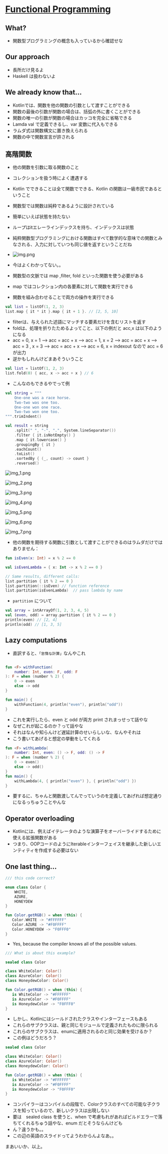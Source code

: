# [Functional Programming](https://docs.google.com/presentation/d/19C10TZM1kT0AzEjqSfLZs1_HC3Ye0E9h6muVDikl4uo/edit#slide=id.p1)

## What?
- 関数型プログラミングの概念も入っているから確認せな

## Our approach
- 長所だけ見るよ
- Haskell は扱わないよ

## We already know that...
- Kotlinでは、関数を他の関数の引数として渡すことができる
- 関数の最後の引数が関数の場合は、括弧の外に書くことができる
- 関数の唯一の引数が関数の場合はカッコを完全に省略できる
- Lamda val で定義できるし、var 変数に代入もできる
- ラムダ式は関数構文に置き換えられる
- 関数の中で関数宣言が許される

## 高階関数
- 他の関数を引数に取る関数のこと
- コレクションを扱う時によく遭遇する
- Kotlin でできることは全て関数でできる、Kotlin の関数は一級市民であるということ
- 関数型では関数は純粋であるように設計されている
- 簡単にいえば状態を持たない
- ループはitエレーラインデックスを持ち、インデックスは状態

- 純粋関数型プログラミングにおける関数はすべて数学的な意味での関数とみなされる、入力に対していつも同じ値を返すということだね
- ![img.png](img.png)
- 今はよくわかってない。。

- 関数型の文脈では map ,filter, fold といった関数を使う必要がある
- map ではコレクション内の各要素に対して関数を実行できる

- 関数を組み合わせることで両方の操作を実行できる
```kotlin
val list = listOf(1, 2, 3)
list.map { it * it }.map { it + 1 }. // [2, 5, 10]
```

- filterは、与えられた述語にマッチする要素だけを含むリストを返す
- foldは、処理を折りたためるよってこと、以下の例だと acc,x は以下のようになる
- acc = 0, x = 1 --> acc = acc + x --> acc = 1, x = 2 --> acc = acc + x --> acc = 3 , x = 3 --> acc = acc + x --> acc = 6, x = indexout なので acc = 6 が出力
- 逆かもしれんけどまあそういうこと
```kotlin
val list = listOf(1, 2, 3)
list.fold(0) { acc, x -> acc + x } // 6
```

- こんなのもできるやでって例
```kotlin
val string = """
    One-one was a race horse.
    Two-two was one too.
    One-one won one race.
    Two-two won one too. 
""".trimIndent()

val result = string
    .split(" ", "-", ".", System.lineSeparator())
    .filter { it.isNotEmpty() }
    .map { it.lowercase() }
    .groupingBy { it }
    .eachCount()
    .toList()
    .sortedBy { (_, count) -> count }
    .reversed()
```

![img_1.png](img_1.png)

![img_2.png](img_2.png)

![img_3.png](img_3.png)

![img_4.png](img_4.png)

![img_5.png](img_5.png)

![img_6.png](img_6.png)

![img_7.png](img_7.png)

- 他の関数を期待する関数に引数として渡すことができるのはラムダだけではありません：
```kotlin
fun isEven(x: Int) = x % 2 == 0

val isEvenLambda = { x: Int -> x % 2 == 0 }

// Same results, different calls:
list.partition { it % 2 == 0 }
list.partition(::isEven) // function reference
list.partition(isEvenLambda)  // pass lambda by name
```
- `partition` について
```kotlin
val array = intArrayOf(1, 2, 3, 4, 5)
val (even, odd) = array.partition { it % 2 == 0 }
println(even) // [2, 4]
println(odd) // [1, 3, 5]
```

## Lazy computations
- 直訳すると、`「怠惰な計算」`なんやこれ
```kotlin

fun <F> withFunction(
    number: Int, even: F, odd: F
): F = when (number % 2) {
    0 -> even
    else -> odd
}

fun main() {
    withFunction(4, println("even"), println("odd"))
}
```
- これを実行したら、even と odd が両方 print されまっせって話やな
- なぜこれが起こるのか？って話やな
- それはなんや知らんけど遅延計算のせいらしいな、なんやそれは
- こう書いてあげると想定の挙動をしてくれる

```kotlin
fun <F> withLambda(
    number: Int, even: () -> F, odd: () -> F
): F = when (number % 2) {
    0 -> even()
    else -> odd()
}
fun main() {
    withLambda(4, { println("even") }, { println("odd") })
}
```
- 要するに、ちゃんと関数渡してんでっていうのを定義してあげれば想定通りになるっちゅうことやんな

## Operator overloading
- Kotlinには、例えばイテレータのような演算子をオーバーライドするために使える拡張関数がある
- つまり、OOPコードのようにIterableインターフェイスを継承した新しいエンティティを作成する必要はない

## One last thing…
```kotlin 
/// this code correct?

enum class Color {
    WHITE,
    AZURE,
    HONEYDEW
}

fun Color.getRGB() = when (this) {
   Color.WHITE -> "#FFFFFF"
   Color.AZURE -> "#F0FFFF"
   Color.HONEYDEW -> "F0FFF0"
}
```
- Yes, because the compiler knows all of the possible values.

```kotlin
/// What is about this example?

sealed class Color

class WhiteColor: Color()
class AzureColor: Color()
class HoneydewColor: Color()

fun Color.getRGB() = when (this) {
   is WhiteColor -> "#FFFFFF"
   is AzureColor -> "#F0FFFF"
   is HoneydewColor -> "F0FFF0"
}
```
- しかし、Kotlinにはシールドされたクラスやインターフェースもある
- これらのサブクラスは、親と同じモジュールで定義されたものに限られる
- これらのサブクラスは、enumに適用されるのと同じ効果を受けるか？
- この例はどうだろう？
```kotlin
sealed class Color

class WhiteColor: Color()
class AzureColor: Color()
class HoneydewColor: Color()

fun Color.getRGB() = when (this) {
   is WhiteColor -> "#FFFFFF"
   is AzureColor -> "#F0FFFF"
   is HoneydewColor -> "F0FFF0"
}
```
- コンパイラーはコンパイルの段階で、Colorクラスのすべての可能な子クラスを知っているので、新しいクラスは出現しない
- 要は　sealed class を使うと、when で考慮もれがあればビルドエラーで落ちてくれるちゅう話やな、enum だとそうならんけども
- ん？違うかも。。
- この辺の英語のスライドってようわからんよなあ。。

まあいいか、以上。